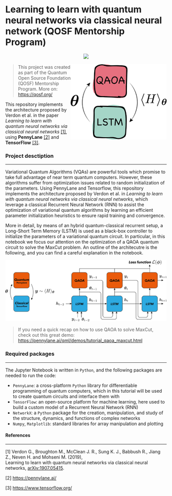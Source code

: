# Learning to learn with quantum neural networks via classical neural network (QOSF Mentorship Program)  

<p align="center">
  <a href="https://colab.research.google.com/github/stfnmangini/Learning2learn/blob/main/Learning2Learn.ipynb">
    <img src="https://colab.research.google.com/assets/colab-badge.svg">
  </a> 
</p>
  
<img src="/thumbnail3.png" width="300px" align="right">

> This project was created as part of the Quantum Open Source Foundation (QOSF) Mentorship Program. More on: https://qosf.org/  

This repository implements the architecture proposed by Verdon et al. in the paper *Learning to learn with quantum neural networks via classical neural networks* [[1]](#1), using **PennyLane** [[2]](#2) and **TensorFlow** [[3]](#3).  

### Project desctiption
---
Variational Quantum Algorithms (VQAs) are powerful tools which promise to take full advantage of near term quantum computers. However, these algorithms suffer from optimization issues related to random initialization of the parameters. Using PennyLane and Tensorflow, this repository implements the architecture proposed by Verdon et al. in *Learning to learn with quantum neural networks via classical neural networks*, which leverage a classical Recurrent Neural Network (RNN) to assist the optimization of variational quantum algorithms by learning an efficient parameter initialization heuristics to ensure rapid training and convergence.  

More in detail, by means of an hybrid quantum-classical recurrent setup, a Long-Short Term Memory (LSTM) is used as a black-box controller to initialize the parameters of a variational quantum circuit. In particular, in this notebook we focus our attention on the optimization of a QAOA quantum circuit to solve the MaxCut problem. An outline of the architecutre is the following, and you can find a careful explanation in the notebook. 

![RNN scheme](/HybridLSTM.png)  

> If you need a quick recap on how to use QAOA to solve MaxCut, check out this great demo: https://pennylane.ai/qml/demos/tutorial_qaoa_maxcut.html

### Required packages  
---
The Jupyter Notebook is written in `Python`, and the following packages are needed to run the code:  
- `PennyLane`:  a cross-platform `Python` library for differentiable programming of quantum computers, which in this tutorial will be used to create quantum circuits and interface them with  
- `TensorFlow`: an open-source platform for machine learning, here used to build a custom model of a Recurrent Neural Network (RNN)
- `NetworkX`: a `Python` package for the creation, manipulation, and study of the structure, dynamics, and functions of complex networks  
- `Numpy`, `Matplotlib`: standard libraries for array manipulation and plotting   

#### References  
---
<a id="1">[1]</a> 
Verdon G., Broughton M., McClean J. R., Sung K. J., Babbush R., Jiang Z., Neven H. and Mohseni M. (2019),  
Learning to learn with quantum neural networks via classical neural networks, [arXiv:1907.05415](https://arxiv.org/abs/1907.05415).

<a id="2">[2]</a> 
https://pennylane.ai/

<a id="3">[3]</a> 
https://www.tensorflow.org/
